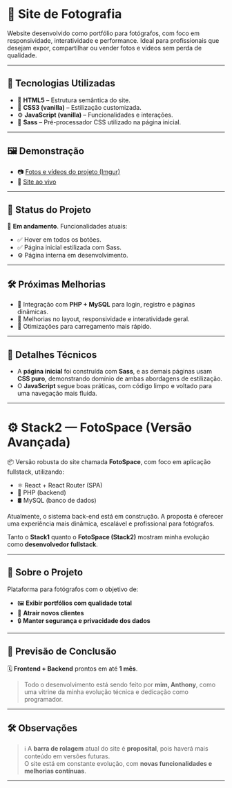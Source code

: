 # 📸 Site de Fotografia

Website desenvolvido como portfólio para fotógrafos, com foco em responsividade, interatividade e performance. Ideal para profissionais que desejam expor, compartilhar ou vender fotos e vídeos sem perda de qualidade.

---

## 🚀 Tecnologias Utilizadas

- 🧱 **HTML5** – Estrutura semântica do site.
- 🎨 **CSS3 (vanilla)** – Estilização customizada.
- ⚙️ **JavaScript (vanilla)** – Funcionalidades e interações.
- 💅 **Sass** – Pré-processador CSS utilizado na página inicial.

---

## 🖼️ Demonstração

- 📷 [Fotos e vídeos do projeto (Imgur)](https://imgur.com/user/AnthonyGarciaSantos/posts)  
- 🔗 [Site ao vivo](https://anthony-garcia-santos.github.io/site-de-fotografia/)

---

## 📌 Status do Projeto

🚧 **Em andamento**. Funcionalidades atuais:

- ✅ Hover em todos os botões.
- ✅ Página inicial estilizada com Sass.
- ⚙️ Página interna em desenvolvimento.

---

## 🛠️ Próximas Melhorias

- 🔐 Integração com **PHP + MySQL** para login, registro e páginas dinâmicas.
- 🎨 Melhorias no layout, responsividade e interatividade geral.
- 🚀 Otimizações para carregamento mais rápido.

---

## 📝 Detalhes Técnicos

- A **página inicial** foi construída com **Sass**, e as demais páginas usam **CSS puro**, demonstrando domínio de ambas abordagens de estilização.
- O **JavaScript** segue boas práticas, com código limpo e voltado para uma navegação mais fluida.

---

# ⚙️ Stack2 — FotoSpace (Versão Avançada)

📦 Versão robusta do site chamada **FotoSpace**, com foco em aplicação fullstack, utilizando:

- ⚛️ React + React Router (SPA)
- 🐘 PHP (backend)
- 🛢️ MySQL (banco de dados)

Atualmente, o sistema back-end está em construção. A proposta é oferecer uma experiência mais dinâmica, escalável e profissional para fotógrafos.

Tanto o **Stack1** quanto o **FotoSpace (Stack2)** mostram minha evolução como **desenvolvedor fullstack**.

---

## 📂 Sobre o Projeto

Plataforma para fotógrafos com o objetivo de:

- 🖼️ **Exibir portfólios com qualidade total**
- 🧲 **Atrair novos clientes**
- 🔒 **Manter segurança e privacidade dos dados**

---

## 📅 Previsão de Conclusão

🗓️ **Frontend + Backend** prontos em até **1 mês**.

> Todo o desenvolvimento está sendo feito por **mim, Anthony**, como uma vitrine da minha evolução técnica e dedicação como programador.

---

## 🛠️ Observações

> ℹ️ A **barra de rolagem** atual do site é **proposital**, pois haverá mais conteúdo em versões futuras.  
> O site está em constante evolução, com **novas funcionalidades e melhorias contínuas**.

---
